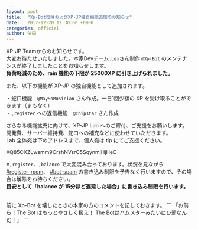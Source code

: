 ```yaml
---
layout: post
title:  "Xp-Bot復帰およびXP-JP独自機能追加のお知らせ"
date:   2017-12-20 12:30:00 +0900
categories: official
author: 依田
---
```

XP-JP Teamからのお知らせです。  
大変お待たせいたしました。本家Devチーム`.Lex`さん制作 `@Xp-Bot` のメンテナンスが終了しましたことをお知らせします。  
**負荷軽減のため、rain 機能の下限が 25000XP に引き上げられました。**  

また、以下の機能が XP-JP の独自機能として追加されます。  

・蛇口機能　`@MaySoMusician` さん作成。一日1回少額の XP を受け取ることができます（まもなく）  
・`,register` への返信機能　`@chipstar` さん作成  

さらなる機能拡充に向けて、XP-JP Lab へのご寄付、ご支援をお願いします。開発費、サーバー維持費、蛇口への補充などに使わせていただきます。  
Lab 全体宛は下のアドレスまで、個人宛は tip にてご支援ください。    

XQ85CXZLwsmm9CrshNVsrC5SqynmjHjHeC  


※`,register`、`,balance` で大変混み合っております。状況を見ながら [#register_room](https://discord.gg/YVjFfQr)、 [#bot-spam](https://discord.gg/jy92mHg) の書き込み制限を予告なく行いますので、その場合は解除をお待ちください。  
**目安として「balance が 15分ほど遅延した場合」に書き込み制限を行います。**  


<br>
前に Xp-Bot を壊したときの本家の方のコメントを記しておきます。  
```
「お前ら！The Bot はもっとやさしく扱え！ The Botはハムスターみたいにひ弱なんだ！」  
```
